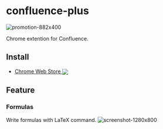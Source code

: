 confluence-plus
===

![promotion-882x400](https://user-images.githubusercontent.com/17229643/71407458-67f3ff00-267e-11ea-9f74-291ce327b869.png)

Chrome extention for Confluence.

## Install
- [Chrome Web Store <img valign="middle" src="https://img.shields.io/chrome-web-store/v/hkpklfaicfclffcgcbniaifabhiokikf.svg?label=%20">](https://chrome.google.com/webstore/detail/confluence-plus/hkpklfaicfclffcgcbniaifabhiokikf) 

## Feature

### Formulas
Write formulas with LaTeX command.
![screenshot-1280x800](https://user-images.githubusercontent.com/17229643/71407276-f0be6b00-267d-11ea-98e1-e5496e3c90d0.png)
